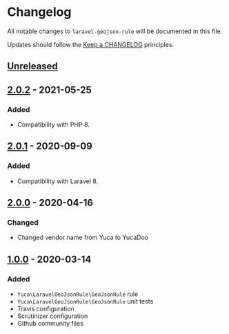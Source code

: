 # Changelog

All notable changes to `laravel-geojson-rule` will be documented in this file.

Updates should follow the [Keep a CHANGELOG](http://keepachangelog.com/) principles.

## [Unreleased]

## [2.0.2] - 2021-05-25
### Added
- Compatibility with PHP 8.

## [2.0.1] - 2020-09-09
### Added
- Compatibility with Laravel 8.

## [2.0.0] - 2020-04-16

### Changed
- Changed vendor name from Yuca to YucaDoo

## [1.0.0] - 2020-03-14

### Added
- `Yuca\LaravelGeoJsonRule\GeoJsonRule` rule
- `Yuca\LaravelGeoJsonRule\GeoJsonRule` unit tests
- Travis configuration
- Scrutinizer configuration
- Github community files

[Unreleased]: https://github.com/yucadoo/laravel-geojson-rule/compare/2.0.2...HEAD
[2.0.2]: https://github.com/yucadoo/laravel-geojson-rule/releases/tag/2.0.2
[2.0.1]: https://github.com/yucadoo/laravel-geojson-rule/releases/tag/2.0.1
[2.0.0]: https://github.com/yucadoo/laravel-geojson-rule/releases/tag/2.0.0
[1.0.0]: https://github.com/yucadoo/laravel-geojson-rule/releases/tag/1.0.0
